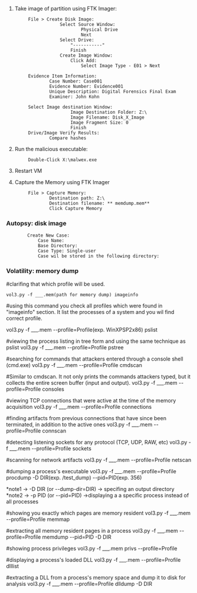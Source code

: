 1. Take image of partition using FTK Imager:

			File > Create Disk Image:
						Select Source Window:
								Physical Drive
								Next
						Select Drive:
							"-----------" 
							Finish
						Create Image Window:
							Click Add:
								Select Image Type - E01 > Next
								
			Evidence Item Information:
					Case Number: Case001
					Evidence Number: Evidence001
					Unique Description: Digital Forensics Final Exam
					Examiner: John Kohn
					
			Select Image destination Window:
							Image Destination Folder: Z:\
							Image Filename: Disk_X_Image
							Image Fragment Size: 0
							Finish
			Drive/Image Verify Results:
					Compare hashes

2. Run the malicious executable:

			Double-Click X:\malwex.exe
3. Restart VM
4. Capture the Memory using FTK Imager

			File > Capture Memory:
					Destination path: Z:\
					Destination filename: ** memdump.mem**
					Click Capture Memory

### Autopsy: disk image
			Create New Case:
				Case Name:
				Base Directory:
				Case Type: Single-user
				Case wil be stored in the following directory:
        

### Volatility: memory dump

#clarifing that which profile will be used.

`vol3.py -f ___.mem(path for memory dump) imageinfo`

#using this command you check all profiles which were found in "imageinfo" section. It list the processes of a system and you wil find correct profile.

vol3.py -f ___.mem --profile=Profile(exp. WinXPSP2x86) pslist 

#viewing the process listing in tree form and using the same technique as pslist
vol3.py -f ___.mem --profile=Profile pstree 

#searching  for commands that attackers entered through a console shell (cmd.exe)
vol3.py -f ___.mem --profile=Profile cmdscan 

#Similar to cmdscan. It not only prints the commands attackers typed, but it collects the entire screen buffer (input and output).
vol3.py -f ___.mem --profile=Profile consoles 

#viewing TCP connections that were active at the time of the memory acquisition
vol3.py -f ___.mem --profile=Profile connections 

#finding artifacts from previous connections that have since been terminated, in addition to the active ones
vol3.py -f ___.mem --profile=Profile connscan 

#detecting listening sockets for any protocol (TCP, UDP, RAW, etc)
vol3.py -f ___.mem --profile=Profile sockets 

#scanning for network artifacts
vol3.py -f ___.mem --profile=Profile netscan 

#dumping a process's executable
vol3.py -f ___.mem --profile=Profile procdump -D DIR(exp. /test_dump) --pid=PID(exp. 356) 


 *note1 ->  -D DIR (or --dump-dir=DIR) -> specifing an output directory 
 *note2 -> -p PID (or --pid=PID) ->displaying a a specific process instead of all processes

#showing you exactly which pages are memory resident
vol3.py -f ___.mem --profile=Profile memmap 

#extracting all memory resident pages in a process 
vol3.py -f ___.mem --profile=Profile memdump --pid=PID -D DIR

#showing process privileges
vol3.py -f ___.mem privs --profile=Profile 

#displaying a process's loaded DLL
vol3.py -f ___.mem --profile=Profile dlllist 

#extracting a DLL from a process's memory space and dump it to disk for analysis
vol3.py -f ___.mem --profile=Profile dlldump -D DIR 
